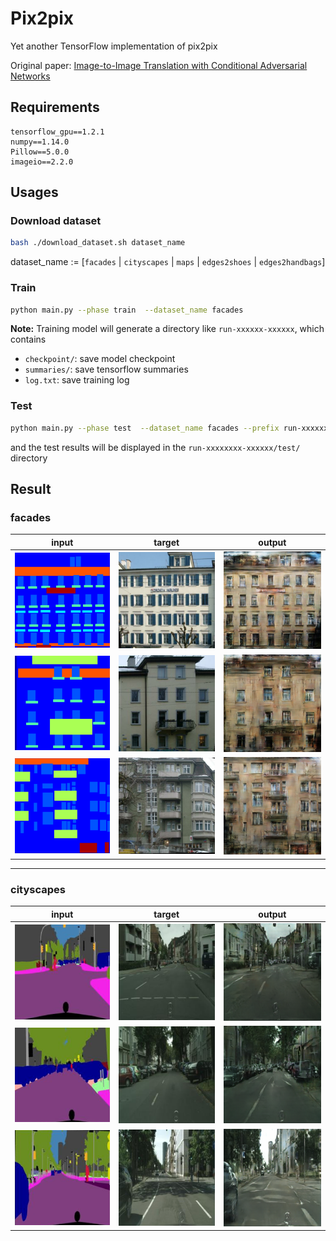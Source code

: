 # Pix2pix

Yet another TensorFlow implementation of pix2pix

Original paper: [Image-to-Image Translation with Conditional Adversarial Networks](https://arxiv.org/abs/1611.07004)

## Requirements

```
tensorflow_gpu==1.2.1
numpy==1.14.0
Pillow==5.0.0
imageio==2.2.0
```

## Usages

### Download  dataset

```bash
bash ./download_dataset.sh dataset_name
```

dataset_name := [`facades` | `cityscapes` | `maps` | `edges2shoes` | `edges2handbags`]

### Train

```bash
python main.py --phase train  --dataset_name facades
```

**Note:** Training model will generate a directory like `run-xxxxxx-xxxxxx`, which contains

- `checkpoint/`: save model checkpoint
- `summaries/`: save tensorflow summaries
- `log.txt`: save training log

### Test

```bash
python main.py --phase test  --dataset_name facades --prefix run-xxxxxxxx-xxxxxx
```
and the test results will be displayed in the `run-xxxxxxxx-xxxxxx/test/` directory

## Result

### facades

|input|target|output|
|:---:|:---:|:---:|
|![](docs/facades/input_1.png)|![](docs/facades/target_1.png)|![](docs/facades/output_1.png)|
|![](docs/facades/input_2.png)|![](docs/facades/target_2.png)|![](docs/facades/output_2.png)|
|![](docs/facades/input_3.png)|![](docs/facades/target_3.png)|![](docs/facades/output_3.png)|

---

### cityscapes

|input|target|output|
|:---:|:---:|:---:|
|![](docs/cityscapes/input_1.png)|![](docs/cityscapes/target_1.png)|![](docs/cityscapes/output_1.png)|
|![](docs/cityscapes/input_2.png)|![](docs/cityscapes/target_2.png)|![](docs/cityscapes/output_2.png)|
|![](docs/cityscapes/input_3.png)|![](docs/cityscapes/target_3.png)|![](docs/cityscapes/output_3.png)|